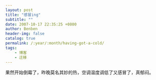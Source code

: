 ```yaml
---
layout: post
title: "感冒ing"
subtitle: ""
date: 2007-10-17 22:35:25 +0800
author: Benben
header-img: false
catalog: true
permalink: /:year/:month/having-got-a-cold/
tags:
    - 博客
    - 迁移
---
```


果然开始倒霉了，昨晚莫名其妙的热，空调温度调低了又感冒了，真郁闷。
